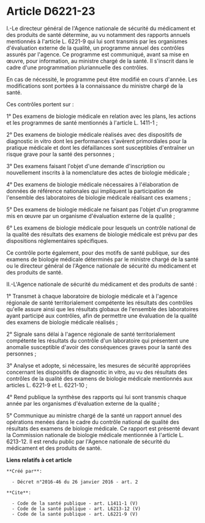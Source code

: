 # Article D6221-23

I.-Le directeur général de l'Agence nationale de sécurité du médicament et des produits de santé détermine, au vu notamment
des rapports annuels mentionnés à l'article L. 6221-9 qui lui sont transmis par les organismes d'évaluation externe de la
qualité, un programme annuel des contrôles assurés par l'agence. Ce programme est communiqué, avant sa mise en œuvre, pour
information, au ministre chargé de la santé. Il s'inscrit dans le cadre d'une programmation pluriannuelle des contrôles. 

En cas de nécessité, le programme peut être modifié en cours d'année. Les modifications sont portées à la connaissance du
ministre chargé de la santé. 

Ces contrôles portent sur : 

1° Des examens de biologie médicale en relation avec les plans, les actions et les programmes de santé mentionnés à l'article
L. 1411-1 ; 

2° Des examens de biologie médicale réalisés avec des dispositifs de diagnostic in vitro dont les performances s'avèrent
primordiales pour la pratique médicale et dont les défaillances sont susceptibles d'entraîner un risque grave pour la santé
des personnes ; 

3° Des examens faisant l'objet d'une demande d'inscription ou nouvellement inscrits à la nomenclature des actes de biologie
médicale ; 

4° Des examens de biologie médicale nécessaires à l'élaboration de données de référence nationales qui impliquent la
participation de l'ensemble des laboratoires de biologie médicale réalisant ces examens ; 

5° Des examens de biologie médicale ne faisant pas l'objet d'un programme mis en œuvre par un organisme d'évaluation externe
de la qualité ; 

6° Les examens de biologie médicale pour lesquels un contrôle national de la qualité des résultats des examens de biologie
médicale est prévu par des dispositions réglementaires spécifiques. 

Ce contrôle porte également, pour des motifs de santé publique, sur des examens de biologie médicale déterminés par le
ministre chargé de la santé ou le directeur général de l'Agence nationale de sécurité du médicament et des produits de
santé. 

II.-L'Agence nationale de sécurité du médicament et des produits de santé : 

1° Transmet à chaque laboratoire de biologie médicale et à l'agence régionale de santé territorialement compétente les
résultats des contrôles qu'elle assure ainsi que les résultats globaux de l'ensemble des laboratoires ayant participé aux
contrôles, afin de permettre une évaluation de la qualité des examens de biologie médicale réalisés ; 

2° Signale sans délai à l'agence régionale de santé territorialement compétente les résultats du contrôle d'un laboratoire
qui présentent une anomalie susceptible d'avoir des conséquences graves pour la santé des personnes ; 

3° Analyse et adopte, si nécessaire, les mesures de sécurité appropriées concernant les dispositifs de diagnostic in vitro,
au vu des résultats des contrôles de la qualité des examens de biologie médicale mentionnés aux articles L. 6221-9 et L.
6221-10 ; 

4° Rend publique la synthèse des rapports qui lui sont transmis chaque année par les organismes d'évaluation externe de la
qualité ; 

5° Communique au ministre chargé de la santé un rapport annuel des opérations menées dans le cadre du contrôle national de
qualité des résultats des examens de biologie médicale. Ce rapport est présenté devant la Commission nationale de biologie
médicale mentionnée à l'article L. 6213-12. Il est rendu public par l'Agence nationale de sécurité du médicament et des
produits de santé.

**Liens relatifs à cet article**

	**Créé par**:

	  - Décret n°2016-46 du 26 janvier 2016 - art. 2

	**Cite**:

	  - Code de la santé publique - art. L1411-1 (V)
	  - Code de la santé publique - art. L6213-12 (V)
	  - Code de la santé publique - art. L6221-9 (V)
